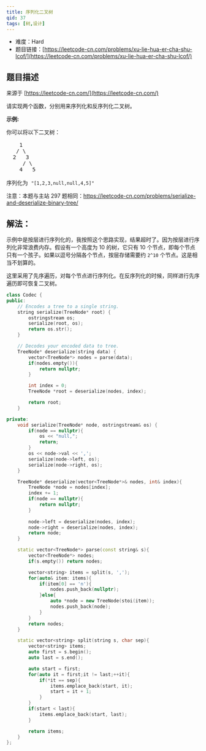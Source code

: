 ```yaml
---
title: 序列化二叉树
qid: 37
tags: [树,设计]
---
```



- 难度：Hard
- 题目链接：[https://leetcode-cn.com/problems/xu-lie-hua-er-cha-shu-lcof/](https://leetcode-cn.com/problems/xu-lie-hua-er-cha-shu-lcof/)


## 题目描述

来源于 [https://leetcode-cn.com/](https://leetcode-cn.com/)

<p>请实现两个函数，分别用来序列化和反序列化二叉树。</p>

<p><strong>示例:&nbsp;</strong></p>

<pre>你可以将以下二叉树：

    1
   / \
  2   3
     / \
    4   5

序列化为 <code>&quot;[1,2,3,null,null,4,5]&quot;</code></pre>

<p>注意：本题与主站 297 题相同：<a href="https://leetcode-cn.com/problems/serialize-and-deserialize-binary-tree/">https://leetcode-cn.com/problems/serialize-and-deserialize-binary-tree/</a></p>


## 解法：


示例中是按层进行序列化的，我按照这个思路实现，结果超时了。因为按层进行序列化非常浪费内存。假设有一个高度为 10 的树，它只有 10 个节点，即每个节点只有一个孩子。如果以逗号分隔各个节点，按层存储需要约 `2^10` 个节点。这是相当不划算的。

这里采用了先序遍历，对每个节点进行序列化。在反序列化的时候，同样进行先序遍历即可恢复二叉树。


```c++
class Codec {
public:
    // Encodes a tree to a single string.
    string serialize(TreeNode* root) {
        ostringstream os;
        serialize(root, os);
        return os.str();
    }

    // Decodes your encoded data to tree.
    TreeNode* deserialize(string data) {
        vector<TreeNode*> nodes = parse(data);
        if(nodes.empty()){
            return nullptr;
        }

        int index = 0;
        TreeNode *root = deserialize(nodes, index);

        return root;
    }

private:
    void serialize(TreeNode* node, ostringstream& os) {
        if(node == nullptr){
            os << "null,";
            return;
        }
        os << node->val << ',';
        serialize(node->left, os);
        serialize(node->right, os);
    }

    TreeNode* deserialize(vector<TreeNode*>& nodes, int& index){
        TreeNode *node = nodes[index];
        index += 1;
        if(node == nullptr){
            return nullptr;
        }
        
        node->left = deserialize(nodes, index);
        node->right = deserialize(nodes, index);
        return node;
    }

    static vector<TreeNode*> parse(const string& s){
        vector<TreeNode*> nodes;
        if(s.empty()) return nodes;

        vector<string> items = split(s, ',');
        for(auto& item: items){
            if(item[0] == 'n'){
                nodes.push_back(nullptr);
            }else{
                auto *node = new TreeNode(stoi(item));
                nodes.push_back(node);
            }
        }
        return nodes;
    }

    static vector<string> split(string s, char sep){
        vector<string> items;
        auto first = s.begin();
        auto last = s.end();

        auto start = first;
        for(auto it = first;it != last;++it){
            if(*it == sep){
                items.emplace_back(start, it);
                start = it + 1;
            }
        }
        if(start < last){
            items.emplace_back(start, last);
        }

        return items;
    }
};
```